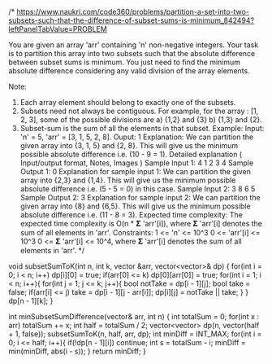/*
https://www.naukri.com/code360/problems/partition-a-set-into-two-subsets-such-that-the-difference-of-subset-sums-is-minimum_842494?leftPanelTabValue=PROBLEM

You are given an array 'arr' containing 'n' non-negative integers.
Your task is to partition this array into two subsets such that the absolute difference between subset sums is minimum.
You just need to find the minimum absolute difference considering any valid division of the array elements.

Note:
1. Each array element should belong to exactly one of the subsets.
2. Subsets need not always be contiguous.
For example, for the array : [1, 2, 3], some of the possible divisions are 
   a) {1,2} and {3}
   b) {1,3} and {2}.
3. Subset-sum is the sum of all the elements in that subset. 
Example:
Input: 'n' = 5, 'arr' = [3, 1, 5, 2, 8].
Ouput: 1
Explanation: We can partition the given array into {3, 1, 5} and {2, 8}. 
This will give us the minimum possible absolute difference i.e. (10 - 9 = 1).
Detailed explanation ( Input/output format, Notes, Images )
Sample Input 1:
4
1 2 3 4
Sample Output 1:
0
Explanation for sample input 1:
We can partition the given array into {2,3} and {1,4}.
This will give us the minimum possible absolute difference i.e. (5 - 5 = 0) in this case.
Sample Input 2:
3
8 6 5
Sample Output 2:
3
Explanation for sample input 2:
We can partition the given array into {8} and {6,5}. 
This will give us the minimum possible absolute difference i.e. (11 - 8 = 3).
Expected time complexity:
The expected time complexity is O(n * 𝚺 'arr'[i]), where 𝚺 'arr'[i] denotes the sum of all elements in 'arr'.
Constraints:
1 <= 'n' <= 10^3
0 <= 'arr'[i] <= 10^3
0 <= 𝚺 'arr'[i] <= 10^4, 
where 𝚺 'arr'[i] denotes the sum of all elements in 'arr'.
*/

void subsetSumToK(int n, int k, vector<int> &arr, vector<vector<bool>>& dp) {
    for(int i = 0; i < n; i++) dp[i][0] = true;
    if(arr[0] <= k) dp[0][arr[0]] = true;
    for(int i = 1; i < n; i++){
        for(int j = 1; j <= k; j++){
            bool notTake = dp[i - 1][j];
            bool take = false;
            if(arr[i] <= j) take = dp[i - 1][j - arr[i]];
            dp[i][j] = notTake || take;
        }
    }
    dp[n - 1][k];
}

int minSubsetSumDifference(vector<int>& arr, int n)
{
	int totalSum = 0;
	for(int x : arr) totalSum += x;
	int half = totalSum / 2;
	vector<vector<bool>> dp(n, vector<bool>(half + 1, false));
	subsetSumToK(n, half, arr, dp);
	int minDiff = INT_MAX;
	for(int i = 0; i <= half; i++){
		if(!dp[n - 1][i]) continue;
		int s = totalSum - i;
		minDiff = min(minDiff, abs(i - s));
	}
	return minDiff;
}
